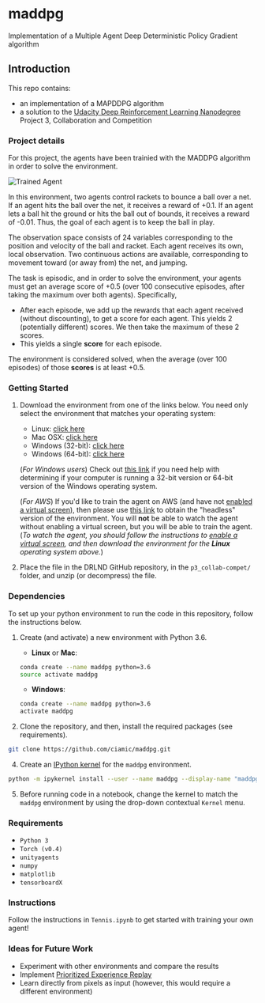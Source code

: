 [//]: # (Image References)

[image1]: https://user-images.githubusercontent.com/10624937/42135623-e770e354-7d12-11e8-998d-29fc74429ca2.gif "Trained Agent"


# maddpg
 Implementation of a Multiple Agent Deep Deterministic Policy Gradient algorithm
 
## Introduction
This repo contains: 
- an implementation of a MAPDDPG algorithm 
- a solution to the [Udacity Deep Reinforcement Learning Nanodegree](https://www.udacity.com/course/deep-reinforcement-learning-nanodegree--nd893 "Udacity Deep Reinforcement Learning Nanodegree") Project 3, Collaboration and Competition

### Project details

[image1]: https://user-images.githubusercontent.com/10624937/43851024-320ba930-9aff-11e8-8493-ee547c6af349.gif "Trained Agent"

For this project, the agents have been trainied with the MADDPG algorithm in order to solve the environment.

![Trained Agent][image1]

In this environment, two agents control rackets to bounce a ball over a net. If an agent hits the ball over the net, it receives a reward of +0.1.  If an agent lets a ball hit the ground or hits the ball out of bounds, it receives a reward of -0.01.  Thus, the goal of each agent is to keep the ball in play.

The observation space consists of 24 variables corresponding to the position and velocity of the ball and racket. Each agent receives its own, local observation.  Two continuous actions are available, corresponding to movement toward (or away from) the net, and jumping. 

The task is episodic, and in order to solve the environment, your agents must get an average score of +0.5 (over 100 consecutive episodes, after taking the maximum over both agents). Specifically,

- After each episode, we add up the rewards that each agent received (without discounting), to get a score for each agent. This yields 2 (potentially different) scores. We then take the maximum of these 2 scores.
- This yields a single **score** for each episode.

The environment is considered solved, when the average (over 100 episodes) of those **scores** is at least +0.5.

### Getting Started

1. Download the environment from one of the links below.  You need only select the environment that matches your operating system:
    - Linux: [click here](https://s3-us-west-1.amazonaws.com/udacity-drlnd/P3/Tennis/Tennis_Linux.zip)
    - Mac OSX: [click here](https://s3-us-west-1.amazonaws.com/udacity-drlnd/P3/Tennis/Tennis.app.zip)
    - Windows (32-bit): [click here](https://s3-us-west-1.amazonaws.com/udacity-drlnd/P3/Tennis/Tennis_Windows_x86.zip)
    - Windows (64-bit): [click here](https://s3-us-west-1.amazonaws.com/udacity-drlnd/P3/Tennis/Tennis_Windows_x86_64.zip)
    
    (_For Windows users_) Check out [this link](https://support.microsoft.com/en-us/help/827218/how-to-determine-whether-a-computer-is-running-a-32-bit-version-or-64) if you need help with determining if your computer is running a 32-bit version or 64-bit version of the Windows operating system.

    (_For AWS_) If you'd like to train the agent on AWS (and have not [enabled a virtual screen](https://github.com/Unity-Technologies/ml-agents/blob/master/docs/Training-on-Amazon-Web-Service.md)), then please use [this link](https://s3-us-west-1.amazonaws.com/udacity-drlnd/P3/Tennis/Tennis_Linux_NoVis.zip) to obtain the "headless" version of the environment.  You will **not** be able to watch the agent without enabling a virtual screen, but you will be able to train the agent.  (_To watch the agent, you should follow the instructions to [enable a virtual screen](https://github.com/Unity-Technologies/ml-agents/blob/master/docs/Training-on-Amazon-Web-Service.md), and then download the environment for the **Linux** operating system above._)

2. Place the file in the DRLND GitHub repository, in the `p3_collab-compet/` folder, and unzip (or decompress) the file. 

### Dependencies

To set up your python environment to run the code in this repository, follow the instructions below.

1. Create (and activate) a new environment with Python 3.6.

	- __Linux__ or __Mac__: 
	```bash
	conda create --name maddpg python=3.6
	source activate maddpg
	```
	- __Windows__: 
	```bash
	conda create --name maddpg python=3.6 
	activate maddpg
	```

3. Clone the repository, and then, install the required packages (see requirements).
```bash
git clone https://github.com/ciamic/maddpg.git
```

4. Create an [IPython kernel](http://ipython.readthedocs.io/en/stable/install/kernel_install.html) for the `maddpg` environment.  
```bash
python -m ipykernel install --user --name maddpg --display-name "maddpg"
```

5. Before running code in a notebook, change the kernel to match the `maddpg` environment by using the drop-down contextual `Kernel` menu. 

### Requirements

- `Python 3`
- `Torch (v0.4)`
- `unityagents`
- `numpy`
- `matplotlib`
- `tensorboardX`

### Instructions

Follow the instructions in `Tennis.ipynb` to get started with training your own agent!

### Ideas for Future Work

- Experiment with other environments and compare the results
- Implement [Prioritized Experience Replay](https://arxiv.org/abs/1511.05952 "Prioritized Experience Replay")
- Learn directly from pixels as input (however, this would require a different environment)